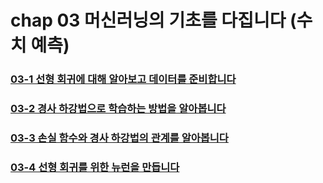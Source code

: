 # chap 03 머신러닝의 기초를 다집니다 (수치 예측)

### [03-1 선형 회귀에 대해 알아보고 데이터를 준비합니다](https://github.com/hyunmin0317/DeepLearning_Study/blob/master/chap03/section01/github/chap03-1.md)

### [03-2 경사 하강법으로 학습하는 방법을 알아봅니다](https://github.com/hyunmin0317/DeepLearning_Study/blob/master/chap03/section02/github/chap03-2.md)

### [03-3 손실 함수와 경사 하강법의 관계를 알아봅니다](https://github.com/hyunmin0317/DeepLearning_Study/blob/master/chap03/section03/chap03-3.md)

### [03-4 선형 회귀를 위한 뉴런을 만듭니다](https://github.com/hyunmin0317/DeepLearning_Study/blob/master/chap03/section04/github/chap03-4.md)